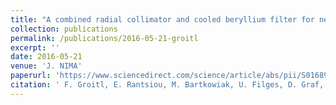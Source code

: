 ```yaml
---
title: "A combined radial collimator and cooled beryllium filter for neutron scattering"
collection: publications
permalink: /publications/2016-05-21-groitl
excerpt: ''
date: 2016-05-21
venue: 'J. NIMA'
paperurl: 'https://www.sciencedirect.com/science/article/abs/pii/S0168900216002321?via%3Dihub'
citation: ' F. Groitl, E. Rantsiou, M. Bartkowiak, U. Filges, D. Graf, C. Niedermayer, C. Rüegg, H. M. Rønnow (2018); <i>J. NIMA </i>; 819.'
---
```

